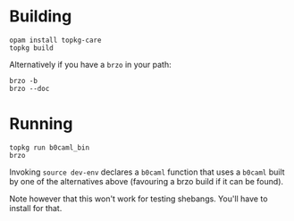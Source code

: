 # Building

    opam install topkg-care
    topkg build

Alternatively if you have a `brzo` in your path:

    brzo -b
    brzo --doc

# Running

    topkg run b0caml_bin
    brzo


Invoking `source dev-env` declares a `b0caml` function that uses a
`b0caml` built by one of the alternatives above (favouring a brzo
build if it can be found). 

Note however that this won't work for testing shebangs. You'll
have to install for that.




